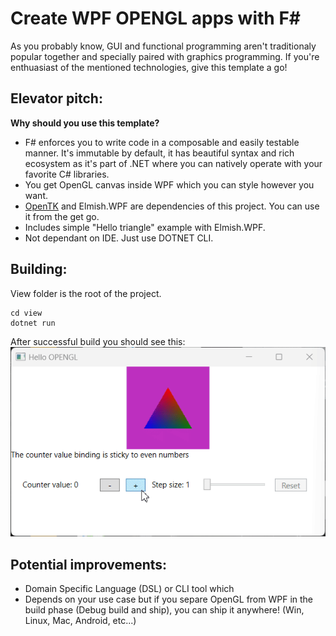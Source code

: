 # Create WPF OPENGL apps with F#

As you probably know, GUI and functional programming aren't traditionaly popular together and specially paired with graphics programming. If you're enthuasiast of the mentioned technologies, give this template a go!

## Elevator pitch:

**Why should you use this template?**
- F# enforces you to write code in a composable and easily testable manner. It's immutable by default, it has beautiful syntax and rich ecosystem as it's part of .NET where you can natively operate with your favorite C# libraries.
- You get OpenGL canvas inside WPF which you can style however you want.
- [OpenTK](https://opentk.net/) and Elmish.WPF are  dependencies of this project. You can use it from the get go.
- Includes simple "Hello triangle" example with Elmish.WPF.
- Not dependant on IDE. Just use DOTNET CLI.

## Building:

View folder is the root of the project.

```
cd view
dotnet run
```

After successful build you should see this:
![Hello opengl view](HelloOpenGL.gif)

## Potential improvements:
- Domain Specific Language (DSL) or CLI tool which 
- Depends on your use case but if you separe OpenGL from WPF in the build phase (Debug build and ship), you can ship it anywhere! (Win, Linux, Mac, Android, etc...) 